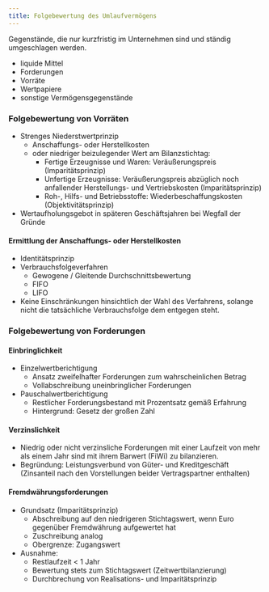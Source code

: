 ```yaml
---
title: Folgebewertung des Umlaufvermögens
---
```

Gegenstände, die nur kurzfristig im Unternehmen sind und ständig umgeschlagen werden.

- liquide Mittel
- Forderungen
- Vorräte
- Wertpapiere
- sonstige Vermögensgegenstände

### Folgebewertung von Vorräten
- Strenges Niederstwertprinzip
  - Anschaffungs- oder Herstellkosten
  - oder niedriger beizulegender Wert am Bilanzstichtag:
    - Fertige Erzeugnisse und Waren: Veräußerungspreis (Imparitätsprinzip)
    - Unfertige Erzeugnisse: Veräußerungspreis abzüglich noch anfallender Herstellungs- und Vertriebskosten (Imparitätsprinzip)
    - Roh-, Hilfs- und Betriebsstoffe: Wiederbeschaffungskosten (Objektivitätsprinzip)
- Wertaufholungsgebot in späteren Geschäftsjahren bei Wegfall der Gründe

#### Ermittlung der Anschaffungs- oder Herstellkosten
- Identitätsprinzip
- Verbrauchsfolgeverfahren
  - Gewogene / Gleitende Durchschnittsbewertung
  - FIFO
  - LIFO
- Keine Einschränkungen hinsichtlich der Wahl des Verfahrens, solange nicht die tatsächliche Verbrauchsfolge dem entgegen steht.

### Folgebewertung von Forderungen
#### Einbringlichkeit
- Einzelwertberichtigung
  - Ansatz zweifelhafter Forderungen zum wahrscheinlichen Betrag
  - Vollabschreibung uneinbringlicher Forderungen
- Pauschalwertberichtigung
  - Restlicher Forderungsbestand mit Prozentsatz gemäß Erfahrung
  - Hintergrund: Gesetz der großen Zahl
 
#### Verzinslichkeit
- Niedrig oder nicht verzinsliche Forderungen mit einer Laufzeit von mehr als einem Jahr sind mit ihrem Barwert (FiWi) zu bilanzieren.
- Begründung: Leistungsverbund von Güter- und Kreditgeschäft (Zinsanteil nach den Vorstellungen beider Vertragspartner enthalten)
 
#### Fremdwährungsforderungen
- Grundsatz (Imparitätsprinzip)
  - Abschreibung auf den niedrigeren Stichtagswert, wenn Euro gegenüber Fremdwährung aufgewertet hat
  - Zuschreibung analog
  - Obergrenze: Zugangswert
- Ausnahme:
  - Restlaufzeit < 1 Jahr
  - Bewertung stets zum Stichtagswert (Zeitwertbilanzierung)
  - Durchbrechung von Realisations- und Imparitätsprinzip
